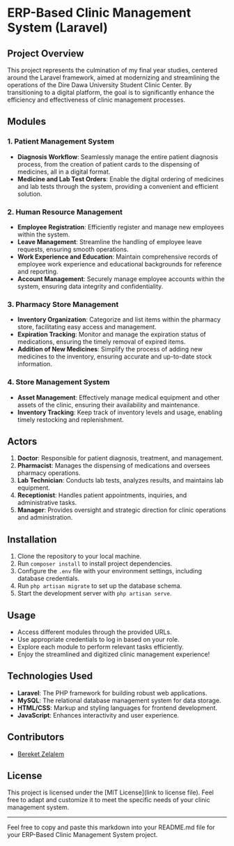 # ERP-Based Clinic Management System (Laravel)

## Project Overview

This project represents the culmination of my final year studies, centered around the Laravel framework, aimed at modernizing and streamlining the operations of the Dire Dawa University Student Clinic Center. By transitioning to a digital platform, the goal is to significantly enhance the efficiency and effectiveness of clinic management processes.

## Modules

### 1. Patient Management System
- **Diagnosis Workflow**: Seamlessly manage the entire patient diagnosis process, from the creation of patient cards to the dispensing of medicines, all in a digital format.
- **Medicine and Lab Test Orders**: Enable the digital ordering of medicines and lab tests through the system, providing a convenient and efficient solution.

### 2. Human Resource Management
- **Employee Registration**: Efficiently register and manage new employees within the system.
- **Leave Management**: Streamline the handling of employee leave requests, ensuring smooth operations.
- **Work Experience and Education**: Maintain comprehensive records of employee work experience and educational backgrounds for reference and reporting.
- **Account Management**: Securely manage employee accounts within the system, ensuring data integrity and confidentiality.

### 3. Pharmacy Store Management
- **Inventory Organization**: Categorize and list items within the pharmacy store, facilitating easy access and management.
- **Expiration Tracking**: Monitor and manage the expiration status of medications, ensuring the timely removal of expired items.
- **Addition of New Medicines**: Simplify the process of adding new medicines to the inventory, ensuring accurate and up-to-date stock information.

### 4. Store Management System
- **Asset Management**: Effectively manage medical equipment and other assets of the clinic, ensuring their availability and maintenance.
- **Inventory Tracking**: Keep track of inventory levels and usage, enabling timely restocking and replenishment.

## Actors

1. **Doctor**: Responsible for patient diagnosis, treatment, and management.
2. **Pharmacist**: Manages the dispensing of medications and oversees pharmacy operations.
3. **Lab Technician**: Conducts lab tests, analyzes results, and maintains lab equipment.
4. **Receptionist**: Handles patient appointments, inquiries, and administrative tasks.
5. **Manager**: Provides oversight and strategic direction for clinic operations and administration.

## Installation

1. Clone the repository to your local machine.
2. Run `composer install` to install project dependencies.
3. Configure the `.env` file with your environment settings, including database credentials.
4. Run `php artisan migrate` to set up the database schema.
5. Start the development server with `php artisan serve`.

## Usage

- Access different modules through the provided URLs.
- Use appropriate credentials to log in based on your role.
- Explore each module to perform relevant tasks efficiently.
- Enjoy the streamlined and digitized clinic management experience!

## Technologies Used

- **Laravel**: The PHP framework for building robust web applications.
- **MySQL**: The relational database management system for data storage.
- **HTML/CSS**: Markup and styling languages for frontend development.
- **JavaScript**: Enhances interactivity and user experience.

## Contributors

- [Bereket Zelalem](https://github.com/bereket-09)

## License

This project is licensed under the [MIT License](link to license file). Feel free to adapt and customize it to meet the specific needs of your clinic management system.

---

Feel free to copy and paste this markdown into your README.md file for your ERP-Based Clinic Management System project.
